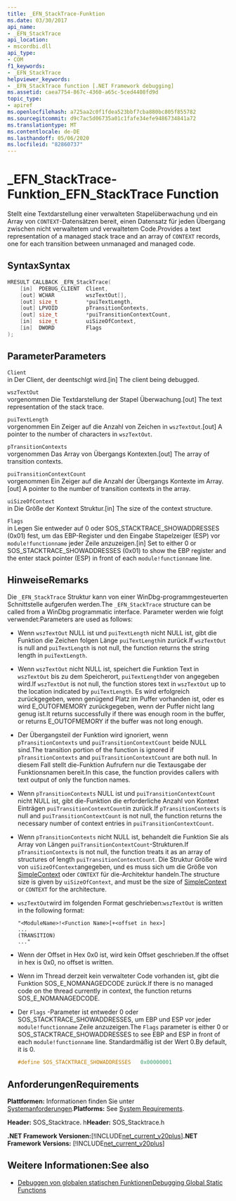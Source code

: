 ```yaml
---
title: _EFN_StackTrace-Funktion
ms.date: 03/30/2017
api_name:
- _EFN_StackTrace
api_location:
- mscordbi.dll
api_type:
- COM
f1_keywords:
- _EFN_StackTrace
helpviewer_keywords:
- _EFN_StackTrace function [.NET Framework debugging]
ms.assetid: caea7754-867c-4360-a65c-5ced4408fd9d
topic_type:
- apiref
ms.openlocfilehash: a725aa2c0f1fdea523bbf7cba880bc805f855782
ms.sourcegitcommit: d9c7ac5d06735a01c1fafe34efe9486734841a72
ms.translationtype: MT
ms.contentlocale: de-DE
ms.lasthandoff: 05/06/2020
ms.locfileid: "82860737"
---
```

# <a name="_efn_stacktrace-function"></a><span data-ttu-id="2d294-102">\_EFN\_StackTrace-Funktion</span><span class="sxs-lookup"><span data-stu-id="2d294-102">\_EFN\_StackTrace Function</span></span>
<span data-ttu-id="2d294-103">Stellt eine Textdarstellung einer verwalteten Stapelüberwachung und ein Array von `CONTEXT`-Datensätzen bereit, einen Datensatz für jeden Übergang zwischen nicht verwaltetem und verwaltetem Code.</span><span class="sxs-lookup"><span data-stu-id="2d294-103">Provides a text representation of a managed stack trace and an array of `CONTEXT` records, one for each transition between unmanaged and managed code.</span></span>  
  
## <a name="syntax"></a><span data-ttu-id="2d294-104">Syntax</span><span class="sxs-lookup"><span data-stu-id="2d294-104">Syntax</span></span>  
  
```cpp  
HRESULT CALLBACK _EFN_StackTrace(  
    [in]  PDEBUG_CLIENT  Client,  
    [out] WCHAR          wszTextOut[],  
    [out] size_t         *puiTextLength,  
    [out] LPVOID         pTransitionContexts,  
    [out] size_t         *puiTransitionContextCount,  
    [in]  size_t         uiSizeOfContext,  
    [in]  DWORD          Flags  
);  
```  
  
## <a name="parameters"></a><span data-ttu-id="2d294-105">Parameter</span><span class="sxs-lookup"><span data-stu-id="2d294-105">Parameters</span></span>  
 `Client`  
 <span data-ttu-id="2d294-106">in Der Client, der deentschlgt wird.</span><span class="sxs-lookup"><span data-stu-id="2d294-106">[in] The client being debugged.</span></span>  
  
 `wszTextOut`  
 <span data-ttu-id="2d294-107">vorgenommen Die Textdarstellung der Stapel Überwachung.</span><span class="sxs-lookup"><span data-stu-id="2d294-107">[out] The text representation of the stack trace.</span></span>  
  
 `puiTextLength`  
 <span data-ttu-id="2d294-108">vorgenommen Ein Zeiger auf die Anzahl von Zeichen in `wszTextOut`.</span><span class="sxs-lookup"><span data-stu-id="2d294-108">[out] A pointer to the number of characters in `wszTextOut`.</span></span>  
  
 `pTransitionContexts`  
 <span data-ttu-id="2d294-109">vorgenommen Das Array von Übergangs Kontexten.</span><span class="sxs-lookup"><span data-stu-id="2d294-109">[out] The array of transition contexts.</span></span>  
  
 `puiTransitionContextCount`  
 <span data-ttu-id="2d294-110">vorgenommen Ein Zeiger auf die Anzahl der Übergangs Kontexte im Array.</span><span class="sxs-lookup"><span data-stu-id="2d294-110">[out] A pointer to the number of transition contexts in the array.</span></span>  
  
 `uiSizeOfContext`  
 <span data-ttu-id="2d294-111">in Die Größe der Kontext Struktur.</span><span class="sxs-lookup"><span data-stu-id="2d294-111">[in] The size of the context structure.</span></span>  
  
 `Flags`  
 <span data-ttu-id="2d294-112">in Legen Sie entweder auf 0 oder SOS_STACKTRACE_SHOWADDRESSES (0x01) fest, um das EBP-Register und den Eingabe Stapelzeiger (ESP) vor `module!functionname` jeder Zeile anzuzeigen.</span><span class="sxs-lookup"><span data-stu-id="2d294-112">[in] Set to either 0 or SOS_STACKTRACE_SHOWADDRESSES (0x01) to show the EBP register and the enter stack pointer (ESP) in front of each `module!functionname` line.</span></span>  
  
## <a name="remarks"></a><span data-ttu-id="2d294-113">Hinweise</span><span class="sxs-lookup"><span data-stu-id="2d294-113">Remarks</span></span>  
 <span data-ttu-id="2d294-114">Die `_EFN_StackTrace` Struktur kann von einer WinDbg-programmgesteuerten Schnittstelle aufgerufen werden.</span><span class="sxs-lookup"><span data-stu-id="2d294-114">The `_EFN_StackTrace` structure can be called from a WinDbg programmatic interface.</span></span> <span data-ttu-id="2d294-115">Parameter werden wie folgt verwendet:</span><span class="sxs-lookup"><span data-stu-id="2d294-115">Parameters are used as follows:</span></span>  
  
- <span data-ttu-id="2d294-116">Wenn `wszTextOut` NULL ist und `puiTextLength` nicht NULL ist, gibt die Funktion die Zeichen folgen Länge `puiTextLength`in zurück.</span><span class="sxs-lookup"><span data-stu-id="2d294-116">If `wszTextOut` is null and `puiTextLength` is not null, the function returns the string length in `puiTextLength`.</span></span>  
  
- <span data-ttu-id="2d294-117">Wenn `wszTextOut` nicht NULL ist, speichert die Funktion Text in `wszTextOut` bis zu dem Speicherort, `puiTextLength`der von angegeben wird.</span><span class="sxs-lookup"><span data-stu-id="2d294-117">If `wszTextOut` is not null, the function stores text in `wszTextOut` up to the location indicated by `puiTextLength`.</span></span> <span data-ttu-id="2d294-118">Es wird erfolgreich zurückgegeben, wenn genügend Platz im Puffer vorhanden ist, oder es wird E_OUTOFMEMORY zurückgegeben, wenn der Puffer nicht lang genug ist.</span><span class="sxs-lookup"><span data-stu-id="2d294-118">It returns successfully if there was enough room in the buffer, or returns E_OUTOFMEMORY if the buffer was not long enough.</span></span>  
  
- <span data-ttu-id="2d294-119">Der Übergangsteil der Funktion wird ignoriert, wenn `pTransitionContexts` und `puiTransitionContextCount` beide NULL sind.</span><span class="sxs-lookup"><span data-stu-id="2d294-119">The transition portion of the function is ignored if `pTransitionContexts` and `puiTransitionContextCount` are both null.</span></span> <span data-ttu-id="2d294-120">In diesem Fall stellt die-Funktion Aufrufern nur die Textausgabe der Funktionsnamen bereit.</span><span class="sxs-lookup"><span data-stu-id="2d294-120">In this case, the function provides callers with text output of only the function names.</span></span>  
  
- <span data-ttu-id="2d294-121">Wenn `pTransitionContexts` NULL ist und `puiTransitionContextCount` nicht NULL ist, gibt die-Funktion die erforderliche Anzahl von Kontext Einträgen `puiTransitionContextCount`in zurück.</span><span class="sxs-lookup"><span data-stu-id="2d294-121">If `pTransitionContexts` is null and `puiTransitionContextCount` is not null, the function returns the necessary number of context entries in `puiTransitionContextCount`.</span></span>  
  
- <span data-ttu-id="2d294-122">Wenn `pTransitionContexts` nicht NULL ist, behandelt die Funktion Sie als Array von Längen `puiTransitionContextCount`-Strukturen.</span><span class="sxs-lookup"><span data-stu-id="2d294-122">If `pTransitionContexts` is not null, the function treats it as an array of structures of length `puiTransitionContextCount`.</span></span> <span data-ttu-id="2d294-123">Die Struktur Größe wird von `uiSizeOfContext`angegeben, und es muss sich um die Größe von [SimpleContext](stacktrace-simplecontext-structure.md) oder `CONTEXT` für die-Architektur handeln.</span><span class="sxs-lookup"><span data-stu-id="2d294-123">The structure size is given by `uiSizeOfContext`, and must be the size of [SimpleContext](stacktrace-simplecontext-structure.md) or `CONTEXT` for the architecture.</span></span>  
  
- <span data-ttu-id="2d294-124">`wszTextOut`wird im folgenden Format geschrieben:</span><span class="sxs-lookup"><span data-stu-id="2d294-124">`wszTextOut` is written in the following format:</span></span>  
  
    ```output  
    "<ModuleName>!<Function Name>[+<offset in hex>]  
    ...  
    (TRANSITION)  
    ..."  
    ```  
  
- <span data-ttu-id="2d294-125">Wenn der Offset in Hex 0x0 ist, wird kein Offset geschrieben.</span><span class="sxs-lookup"><span data-stu-id="2d294-125">If the offset in hex is 0x0, no offset is written.</span></span>  
  
- <span data-ttu-id="2d294-126">Wenn im Thread derzeit kein verwalteter Code vorhanden ist, gibt die Funktion SOS_E_NOMANAGEDCODE zurück.</span><span class="sxs-lookup"><span data-stu-id="2d294-126">If there is no managed code on the thread currently in context, the function returns SOS_E_NOMANAGEDCODE.</span></span>  
  
- <span data-ttu-id="2d294-127">Der `Flags` -Parameter ist entweder 0 oder SOS_STACKTRACE_SHOWADDRESSES, um EBP und ESP vor jeder `module!functionname` Zeile anzuzeigen.</span><span class="sxs-lookup"><span data-stu-id="2d294-127">The `Flags` parameter is either 0 or SOS_STACKTRACE_SHOWADDRESSES to see EBP and ESP in front of each `module!functionname` line.</span></span> <span data-ttu-id="2d294-128">Standardmäßig ist der Wert 0.</span><span class="sxs-lookup"><span data-stu-id="2d294-128">By default, it is 0.</span></span>  
  
    ```cpp  
    #define SOS_STACKTRACE_SHOWADDRESSES   0x00000001  
    ```  
  
## <a name="requirements"></a><span data-ttu-id="2d294-129">Anforderungen</span><span class="sxs-lookup"><span data-stu-id="2d294-129">Requirements</span></span>  
 <span data-ttu-id="2d294-130">**Plattformen:** Informationen finden Sie unter [Systemanforderungen](../../get-started/system-requirements.md).</span><span class="sxs-lookup"><span data-stu-id="2d294-130">**Platforms:** See [System Requirements](../../get-started/system-requirements.md).</span></span>  
  
 <span data-ttu-id="2d294-131">**Header:** SOS_Stacktrace. h</span><span class="sxs-lookup"><span data-stu-id="2d294-131">**Header:** SOS_Stacktrace.h</span></span>  
  
 <span data-ttu-id="2d294-132">**.NET Framework Versionen:**[!INCLUDE[net_current_v20plus](../../../../includes/net-current-v20plus-md.md)]</span><span class="sxs-lookup"><span data-stu-id="2d294-132">**.NET Framework Versions:** [!INCLUDE[net_current_v20plus](../../../../includes/net-current-v20plus-md.md)]</span></span>  
  
## <a name="see-also"></a><span data-ttu-id="2d294-133">Weitere Informationen:</span><span class="sxs-lookup"><span data-stu-id="2d294-133">See also</span></span>

- [<span data-ttu-id="2d294-134">Debuggen von globalen statischen Funktionen</span><span class="sxs-lookup"><span data-stu-id="2d294-134">Debugging Global Static Functions</span></span>](debugging-global-static-functions.md)
